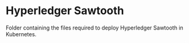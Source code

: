 # Hyperledger Sawtooth

Folder containing the files required to deploy Hyperledger Sawtooth in Kubernetes.


